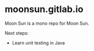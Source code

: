 # moonsun.gitlab.io

Moon Sun is a mono repo for Moon Sun.

Next steps: 
- Learn unit testing in Java 